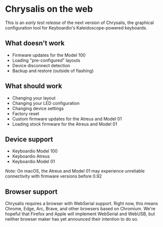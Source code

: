 # Chrysalis on the web

This is an *early test release* of the next version of Chrysalis, the graphical configuration tool for Keyboardio's Kaleidoscope-powered keyboards. 

## What doesn't work

- Firmware updates for the Model 100
- Loading "pre-configured" layouts
- Device disconnect detection
- Backup and restore (outside of flashing)

## What should work

- Changing your layout
- Changing your LED configuration
- Changing device settings
- Factory reset
- Custom firmware updates for the Atreus and Model 01
- Loading stock firmware for the Atreus and Model 01

## Device support

- Keyboardio Model 100
- Keyboardio Atreus
- Keyboardio Model 01

*Note:* On macOS, the Atreus and Model 01 may experience unreliable connectivity with firmware versions before 0.92

## Browser support

Chrysalis requires a browser with WebSerial support. Right now, this means Chrome, Edge, Arc, Brave, and other browsers based on Chromium. We're hopeful that Firefox and Apple will implement WebSerial and WebUSB, but neither browser maker has yet announced their intention to do so.

